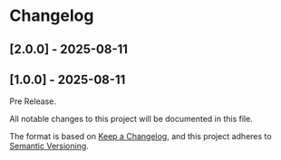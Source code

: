 # Changelog

## [2.0.0] - 2025-08-11

## [1.0.0] - 2025-08-11

Pre Release.

All notable changes to this project will be documented in this file.

The format is based on [Keep a Changelog](https://keepachangelog.com/en/1.0.0/),
and this project adheres to [Semantic Versioning](https://semver.org/spec/v2.0.0.html).
